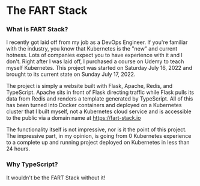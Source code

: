 # The FART Stack
### What is FART Stack?
I recently got laid off from my job as a DevOps Engineer. If you're familiar with the industry, you know that Kubernetes is the "new" and current hotness. Lots of companies expect you to have experience with it and I don't. Right after I was laid off, I purchased a course on Udemy to teach myself Kubernetes. This project was started on Saturday July 16, 2022 and brought to its current state on Sunday July 17, 2022.

The project is simply a website built with Flask, Apache, Redis, and TypeScript. Apache sits in front of Flask directing traffic while Flask pulls its data from Redis and renders a template generated by TypeScript. All of this has been turned into Docker containers and deployed on a Kubernetes cluster that I built myself, not a Kubernetes cloud service and is accessible to the public via a domain name at https://fart-stack.io 

The functionality itself is not impressive, nor is it the point of this project. The impressive part, in my opinion, is going from 0 Kubernetes experience to a complete up and running project deployed on Kubernetes in less than 24 hours.

### Why TypeScript?
It wouldn't be the FART Stack without it!
